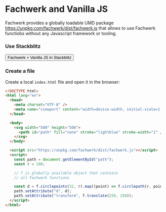 # Fachwerk and Vanilla JS

Fachwerk provides a globally loadable UMD package https://unpkg.com/fachwerk/dist/fachwerk.js that allows to use Fachwerk functiobs without any Javascript framework or tooling.

### Use Stackblitz

<Button href="https://stackblitz.com/fork/github/fachwerk-dev/create-fachwerk/tree/main/vanilla?file=index.html&title=Fachwerk+and+Vanilla+JS"><IconStackblitz />Fachwerk + Vanilla JS in Stackblitz</Button>

### Create a file

Create a local `index.html` file and open it in the browser:

```html
<!DOCTYPE html>
<html lang="en">
  <head>
    <meta charset="UTF-8" />
    <meta name="viewport" content="width=device-width, initial-scale=1.0" />
  </head>

  <body>
    <svg width="500" height="500">
      <path id="path" fill="none" stroke="lightblue" stroke-width="2" />
    </svg>
  </body>

  <script src="https://unpkg.com/fachwerk/dist/fachwerk.js"></script>
  <script>
    const path = document.getElementById("path");
    const r = 100;

    // f is globally available object that contains
    // all Fachwerk functions

    const d = f.circlepoints(32, r).map((point) => f.circlepath(r, point));
    path.setAttribute("d", d);
    path.setAttribute("transform", f.translate(250, 250));
  </script>
</html>
```
